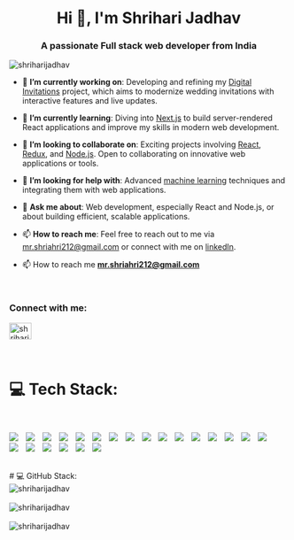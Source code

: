 <h1 align="center">Hi 👋, I'm Shrihari Jadhav</h1>
<h3 align="center">A passionate Full stack web developer from India</h3>

<p align="left"> <img src="https://komarev.com/ghpvc/?username=shriharijadhav&label=Profile%20views&color=0e75b6&style=flat" alt="shriharijadhav" /> </p>


- 🔭 **I’m currently working on**: Developing and refining my [Digital Invitations](https://github.com/shriharijadhav/digitalinvitations) project, which aims to modernize wedding invitations with interactive features and live updates.
- 🌱 **I’m currently learning**: Diving into [Next.js](https://nextjs.org/) to build server-rendered React applications and improve my skills in modern web development.

- 👯 **I’m looking to collaborate on**: Exciting projects involving [React](https://reactjs.org/), [Redux](https://redux.js.org/), and [Node.js](https://nodejs.org/). Open to collaborating on innovative web applications or tools.
- 🤔 **I’m looking for help with**: Advanced [machine learning](https://www.coursera.org/learn/machine-learning) techniques and integrating them with web applications.
- 💬 **Ask me about**: Web development, especially React and Node.js, or about building efficient, scalable applications.
- 📫 **How to reach me**: Feel free to reach out to me via [mr.shriahri212@gmail.com](mailto:mr.shriahri212@gmail.com) or connect with me on [linkedIn](https://www.linkedin.com/in/shriharijadhav126/).

- 📫 How to reach me **mr.shriahri212@gmail.com**

<br/>

<h3 align="left">Connect with me:</h3>
<p align="left">
<a href="https://linkedin.com/in/shriharijadhav126" target="blank"><img align="center" src="https://raw.githubusercontent.com/rahuldkjain/github-profile-readme-generator/master/src/images/icons/Social/linked-in-alt.svg" alt="shriharijadhav126" height="30" width="40" /></a>
</p>
<br/>


# 💻 Tech Stack:
<br/>
<p>
  <img src="https://img.shields.io/badge/css3-%231572B6.svg?style=for-the-badge&logo=css3&logoColor=white" style="margin-right: 10px;"/>
  <img src="https://img.shields.io/badge/javascript-%23323330.svg?style=for-the-badge&logo=javascript&logoColor=%23F7DF1E" style="margin-right: 10px;"/>
  <img src="https://img.shields.io/badge/html5-%23E34F26.svg?style=for-the-badge&logo=html5&logoColor=white" style="margin-right: 10px;"/>
  <img src="https://img.shields.io/badge/Render-%46E3B7.svg?style=for-the-badge&logo=render&logoColor=white" style="margin-right: 10px;"/>
  <img src="https://img.shields.io/badge/vercel-%23000000.svg?style=for-the-badge&logo=vercel&logoColor=white" style="margin-right: 10px;"/>
  <img src="https://img.shields.io/badge/express.js-%23404d59.svg?style=for-the-badge&logo=express&logoColor=%2361DAFB" style="margin-right: 10px;"/>
  <img src="https://img.shields.io/badge/JWT-black?style=for-the-badge&logo=JSON%20web%20tokens" style="margin-right: 10px;"/>
  <img src="https://img.shields.io/badge/NPM-%23CB3837.svg?style=for-the-badge&logo=npm&logoColor=white" style="margin-right: 10px;"/>
  <img src="https://img.shields.io/badge/Next-black?style=for-the-badge&logo=next.js&logoColor=white" style="margin-right: 10px;"/>
  <img src="https://img.shields.io/badge/node.js-6DA55F?style=for-the-badge&logo=node.js&logoColor=white" style="margin-right: 10px;"/>
  <img src="https://img.shields.io/badge/NODEMON-%23323330.svg?style=for-the-badge&logo=nodemon&logoColor=%BBDEAD" style="margin-right: 10px;"/>
  <img src="https://img.shields.io/badge/react-%2320232a.svg?style=for-the-badge&logo=react&logoColor=%2361DAFB" style="margin-right: 10px;"/>
  <img src="https://img.shields.io/badge/React_Router-CA4245?style=for-the-badge&logo=react-router&logoColor=white" style="margin-right: 10px;"/>
  <img src="https://img.shields.io/badge/redux-%23593d88.svg?style=for-the-badge&logo=redux&logoColor=white" style="margin-right: 10px;"/>
  <img src="https://img.shields.io/badge/tailwindcss-%2338B2AC.svg?style=for-the-badge&logo=tailwind-css&logoColor=white" style="margin-right: 10px;"/>
  <img src="https://img.shields.io/badge/vite-%23646CFF.svg?style=for-the-badge&logo=vite&logoColor=white" style="margin-right: 10px;"/>
  <img src="https://img.shields.io/badge/chakra-%234ED1C5.svg?style=for-the-badge&logo=chakraui&logoColor=white" style="margin-right: 10px;"/>
  <img src="https://img.shields.io/badge/mysql-4479A1.svg?style=for-the-badge&logo=mysql&logoColor=white" style="margin-right: 10px;"/>
  <img src="https://img.shields.io/badge/MongoDB-%234ea94b.svg?style=for-the-badge&logo=mongodb&logoColor=white" style="margin-right: 10px;"/>
  <img src="https://img.shields.io/badge/git-%23F05033.svg?style=for-the-badge&logo=git&logoColor=white" style="margin-right: 10px;"/>
  <img src="https://img.shields.io/badge/github-%23121011.svg?style=for-the-badge&logo=github&logoColor=white" style="margin-right: 10px;"/>
  <img src="https://img.shields.io/badge/Postman-FF6C37?style=for-the-badge&logo=postman&logoColor=white"/>
</p>


<br/>
# 💻 GitHub Stack:

<div>
  <img src="https://github-readme-stats.vercel.app/api/top-langs?username=shriharijadhav&show_icons=true&locale=en&layout=compact" alt="shriharijadhav" />
</div>
<br/>
<div>
  <img src="https://github-readme-stats.vercel.app/api?username=shriharijadhav&show_icons=true&locale=en" alt="shriharijadhav" />
</div>
<br/>

<div>
  <img src="https://github-readme-streak-stats.herokuapp.com/?user=shriharijadhav&" alt="shriharijadhav" />
</div>
